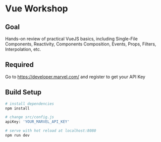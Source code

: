 
# Vue Workshop

## Goal
Hands-on review of practical VueJS basics, including Single-File Components, Reactivity, Components Composition, Events,
Props, Filters, Interpolation, etc.

## Required
Go to https://developer.marvel.com/ and register to get your API Key

## Build Setup

``` bash
# install dependencies
npm install

# change src/config.js
apiKey: 'YOUR_MARVEL_API_KEY'

# serve with hot reload at localhost:8080
npm run dev

```
